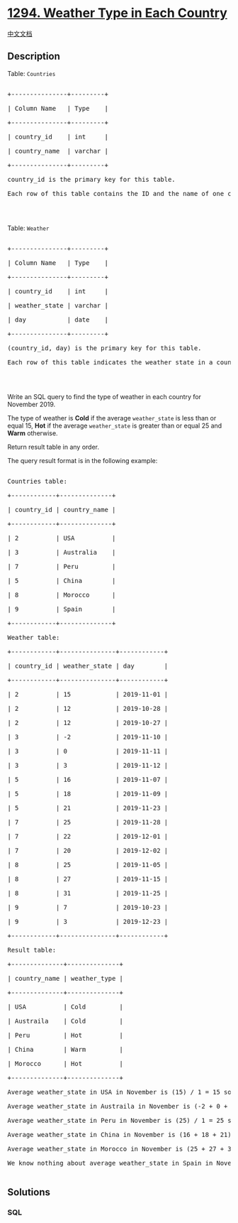 # [1294. Weather Type in Each Country](https://leetcode.com/problems/weather-type-in-each-country)

[中文文档](/solution/1200-1299/1294.Weather%20Type%20in%20Each%20Country/README.md)

## Description

<p>Table: <code>Countries</code></p>

<pre>

+---------------+---------+

| Column Name   | Type    |

+---------------+---------+

| country_id    | int     |

| country_name  | varchar |

+---------------+---------+

country_id is the primary key for this table.

Each row of this table contains the ID and the name of one country.

</pre>

<p>&nbsp;</p>

<p>Table: <code>Weather</code></p>

<pre>

+---------------+---------+

| Column Name   | Type    |

+---------------+---------+

| country_id    | int     |

| weather_state | varchar |

| day           | date    |

+---------------+---------+

(country_id, day) is the primary key for this table.

Each row of this table indicates the weather state in a country for one day.

</pre>

<p>&nbsp;</p>

<p>Write an SQL query to find the type of weather in each country for November 2019.</p>

<p>The type of weather is <strong>Cold</strong> if the average <code>weather_state</code> is less than or equal 15, <strong>Hot</strong> if the average <code>weather_state</code> is greater than or equal 25 and <strong>Warm</strong> otherwise.</p>

<p>Return result table in any order.</p>

<p>The query result format is in the following example:</p>

<pre>

Countries table:

+------------+--------------+

| country_id | country_name |

+------------+--------------+

| 2          | USA          |

| 3          | Australia    |

| 7          | Peru         |

| 5          | China        |

| 8          | Morocco      |

| 9          | Spain        |

+------------+--------------+

Weather table:

+------------+---------------+------------+

| country_id | weather_state | day        |

+------------+---------------+------------+

| 2          | 15            | 2019-11-01 |

| 2          | 12            | 2019-10-28 |

| 2          | 12            | 2019-10-27 |

| 3          | -2            | 2019-11-10 |

| 3          | 0             | 2019-11-11 |

| 3          | 3             | 2019-11-12 |

| 5          | 16            | 2019-11-07 |

| 5          | 18            | 2019-11-09 |

| 5          | 21            | 2019-11-23 |

| 7          | 25            | 2019-11-28 |

| 7          | 22            | 2019-12-01 |

| 7          | 20            | 2019-12-02 |

| 8          | 25            | 2019-11-05 |

| 8          | 27            | 2019-11-15 |

| 8          | 31            | 2019-11-25 |

| 9          | 7             | 2019-10-23 |

| 9          | 3             | 2019-12-23 |

+------------+---------------+------------+

Result table:

+--------------+--------------+

| country_name | weather_type |

+--------------+--------------+

| USA          | Cold         |

| Austraila    | Cold         |

| Peru         | Hot          |

| China        | Warm         |

| Morocco      | Hot          |

+--------------+--------------+

Average weather_state in USA in November is (15) / 1 = 15 so weather type is Cold.

Average weather_state in Austraila in November is (-2 + 0 + 3) / 3 = 0.333 so weather type is Cold.

Average weather_state in Peru in November is (25) / 1 = 25 so weather type is Hot.

Average weather_state in China in November is (16 + 18 + 21) / 3 = 18.333 so weather type is Warm.

Average weather_state in Morocco in November is (25 + 27 + 31) / 3 = 27.667 so weather type is Hot.

We know nothing about average weather_state in Spain in November so we don&#39;t include it in the result table. 

</pre>

## Solutions

<!-- tabs:start -->

### **SQL**

```sql

```

<!-- tabs:end -->
